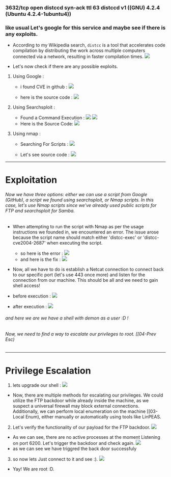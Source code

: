 
### 3632/tcp open  distccd     syn-ack ttl 63 distccd v1 ((GNU) 4.2.4 (Ubuntu 4.2.4-1ubuntu4))

### like usual Let's google for this service and maybe see if there is any exploits.

- According to my Wikipedia search, `distcc` is a tool that accelerates code compilation by distributing the work across multiple computers connected via a network, resulting in faster compilation times.
  ![](../Attachemnts/Pasted%20image%2020231112143343.png)

- Let's now check if there are any possible exploits.

1. Using Google :
   - i found CVE in github : 
     ![](../Attachemnts/Pasted%20image%2020231112143618.png)

    -  here is the source code :
      ![](../Attachemnts/Pasted%20image%2020231112143713.png)




2.  Using Searchsploit : 
    -  Found a Command Execution : 
      ![](../Attachemnts/Pasted%20image%2020231112143840.png)
	  ![](../Attachemnts/Pasted%20image%2020231112144224.png)
	  -  Here is the Source Code:
	     ![](../Attachemnts/Pasted%20image%2020231112144323.png)

3. Using nmap :
   -  Searching For Scripts : 
		![](../Attachemnts/Pasted%20image%2020231112144529.png)

     -  Let's see source code : 
       	![](../Attachemnts/Pasted%20image%2020231112144700.png)

---

# Exploitation
###### Now we have three options: either we can use a script from Google (GitHub), a script we found using searchsploit, or Nmap scripts. In this case, let's use Nmap scripts since we've already used public scripts for FTP and searchsploit for Samba.

- When attempting to run the script with Nmap as per the usage instructions we founded in, we encountered an error. The issue arose because the script name should match either 'distcc-exec' or 'distcc-cve2004-2687' when executing the script.

    - so here is the error : 
	      ![](../Attachemnts/Pasted%20image%2020231112150432.png)
	- and here is the fix : 
		![](../Attachemnts/Pasted%20image%2020231112150740.png)

 - Now, all we have to do is establish a Netcat connection to connect back to our specific port (let's use 443 once more) and listen for the connection from our machine. This should be all and we need to gain shell access!
  - before execution :
	 ![](../Attachemnts/Pasted%20image%2020231112151324.png)
  - after execution : 
	  ![](../Attachemnts/Pasted%20image%2020231112151545.png)

######  and here we are we have a shell with demon as a user :D !

###### Now, we need to find a way to escalate our privileges to root. [[04-Prev Esc)

 ---
# Privilege Escalation
     

1. lets upgrade our shell : 
   ![](../Attachemnts/Pasted%20image%2020231112152327.png)

- Now, there are multiple methods for escalating our privileges. We could utilize the FTP backdoor while already inside the machine, as we suspect a universal firewall may block external connections. Additionally, we can perform local enumeration on the machine [[03-Local Enum), either manually or automatically using tools like LinPEAS.

2. Let's verify the functionality of our payload for the FTP backdoor.
![](../Attachemnts/Pasted%20image%2020231112153729.png)
-  As we can see, there are no active processes at the moment Listening on port 6200. Let's trigger the backdoor and check again.
 ![](../Attachemnts/Pasted%20image%2020231112154421.png)
- as we can see we have triggred the back door successfuly 

3. so now lets Just connect to it and see :).
   ![](../Attachemnts/Pasted%20image%2020231112154801.png)
- Yay! We are root :D.